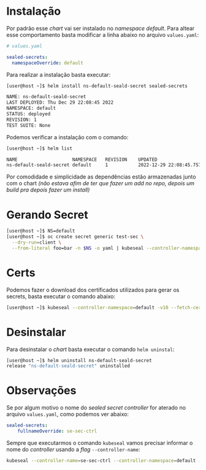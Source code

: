 # Instalação
Por padrão esse _chart_ vai ser instalado no _namespace default_. Para altear esse comportamento basta modificar a linha abaixo no arquivo `values.yaml`:

```yaml
# values.yaml

sealed-secrets:
  namespaceOverride: default
```

Para realizar a instalação basta executar:

```bash
[user@host ~]$ helm install ns-default-seald-secret sealed-secrets

NAME: ns-default-seald-secret
LAST DEPLOYED: Thu Dec 29 22:08:45 2022
NAMESPACE: default
STATUS: deployed
REVISION: 1
TEST SUITE: None
```
Podemos verificar a instalação com o comando:

```bash
[user@host ~]$ helm list

NAME                 	NAMESPACE	REVISION	UPDATED                             	STATUS  	CHART        	APP VERSION
ns-default-seald-secret	default  	1       	2022-12-29 22:08:45.757755 -0300 -03	deployed	secrets-0.0.1	0.0.1
```

Por comodidade e simplicidade as dependências estão armazenadas junto com o chart _(não estava afim de ter que fazer um add no repo, depois um build pra depois fazer um install)_


# Gerando Secret

```bash
[user@host ~]$ NS=default
[user@host ~]$ oc create secret generic test-sec \
  --dry-run=client \
  --from-literal foo=bar -n $NS -o yaml | kubeseal --controller-namespace=$NS | oc apply -f -
```

# Certs

Podemos fazer o download dos certificados utilizados para gerar os secrets, basta executar o comando abaixo:


```bash
[user@host ~]$ kubeseal --controller-namespace=default -v10 --fetch-cert   
```

# Desinstalar 

Para desinstalar o _chart_ basta executar o comando `helm uninstal`:

```bash
[user@host ~]$ helm uninstall ns-default-seald-secret
release "ns-default-seald-secret" uninstalled
```
# Observações

Se por algum motivo o nome do _sealed secret controller_ for aterado no arquivo `values.yaml`, como podemos ver abaixo:

```yaml
sealed-secrets:
    fullnameOverride: se-sec-ctrl
```
Sempre que executarmos o comando `kubeseal` vamos precisar informar o nome do _controller_ usando a _flag_ `--controller-name`:

```bash
kubeseal --controller-name=se-sec-ctrl --controller-namespace=default --fetch-cert
```
